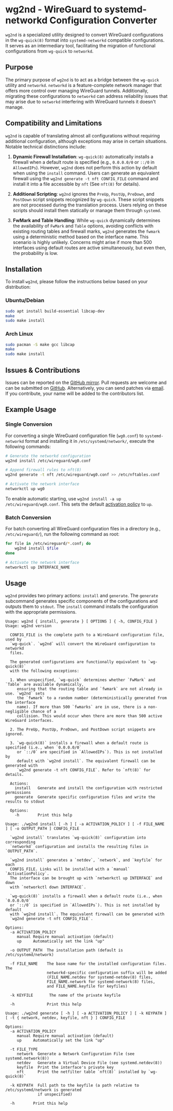 wg2nd - WireGuard to systemd-networkd Configuration Converter
=============================================================

`wg2nd` is a specialized utility designed to convert WireGuard configurations in the `wg-quick(8)`
format into `systemd-networkd` compatible configurations. It serves as an intermediary tool,
facilitating the migration of functional configurations from `wg-quick` to `networkd`.

Purpose
-------

The primary purpose of `wg2nd` is to act as a bridge between the `wg-quick` utility and `networkd`. `networkd` is
a feature-complete network manager that offers more control over managing WireGuard tunnels. Additionally,
migrating these configurations to `networkd` can address reliability issues that may arise due to `networkd`
interfering with WireGuard tunnels it doesn't manage.

Compatibility and Limitations
-----------------------------

`wg2nd` is capable of translating almost all configurations without requiring additional configuration, although
exceptions may arise in certain situations. Notable technical distinctions include:

1. **Dynamic Firewall Installation**: `wg-quick(8)` automatically installs a firewall when a default route is specified
    (e.g., `0.0.0.0/0` or `::/0` in `AllowedIPs`). However, `wg2nd` does not perform this action by default when using
    the `install` command. Users can generate an equivalent firewall using the `wg2nd generate -t nft CONFIG_FILE` command
    and install it into a file accessible by `nft` (See `nft(8)` for details).

2. **Additional Scripting**: `wg2nd` ignores the `PreUp`, `PostUp`, `PreDown`, and `PostDown` script snippets recognized by
   `wg-quick`. These script snippets are not processed during the translation process. Users relying on these scripts should
   install them statically or manage them through `systemd`.

3. **FwMark and Table Handling**: While `wg-quick` dynamically determines the availability of `FwMark` and `Table` options,
   avoiding conflicts with existing routing tables and firewall marks, `wg2nd` generates the `fwmark` using a deterministic
   method based on the interface name. This scenario is highly unlikely. Concerns might arise if more than 500 interfaces
   using default routes are active simultaneously, but even then, the probability is low.

Installation
------------

To install `wg2nd`, please follow the instructions below based on your distribution:

### Ubuntu/Debian

```bash
sudo apt install build-essential libcap-dev
make
sudo make install
```

### Arch Linux

```bash
sudo pacman -S make gcc libcap
make
sudo make install
```

Issues & Contributions
----------------------

Issues can be reported on the [GitHub mirror](https://github.com/flu0r1ne/wg2nd). Pull requests are welcome
and can be submitted on [GitHub](https://github.com/flu0r1ne/wg2nd). Alternatively, you can send patches via
[email](mailto:flu0r1ne@flu0r1ne.net). If you contribute, your name will be added to the contributors list.

Example Usage
-------------

### Single Conversion

For converting a single WireGuard configuration file (`wg0.conf`) to `systemd-networkd` format
and installing it in `/etc/systemd/network/`, execute the following commands:

```bash
# Generate the networkd configuration
wg2nd install /etc/wireguard/wg0.conf

# Append firewall rules to nft(8)
wg2nd generate -t nft /etc/wireguard/wg0.conf >> /etc/nftables.conf

# Activate the network interface
networkctl up wg0
```

To enable automatic starting, use `wg2nd install -a up /etc/wireguard/wg0.conf`. This sets the
default [activation policy](https://www.freedesktop.org/software/systemd/man/latest/systemd.network.html#ActivationPolicy=) to `up`.

### Batch Conversion

For batch converting all WireGuard configuration files in a directory (e.g., `/etc/wireguard/`),
run the following command as root:

```bash
for file in /etc/wireguard/*.conf; do
    wg2nd install $file
done

# Activate the network interface
networkctl up INTERFACE_NAME
```

Usage
-----

`wg2nd` provides two primary actions: `install` and `generate`. The `generate` subcommand generates
specific components of the configurations and outputs them to `stdout`. The `install` command
installs the configuration with the appropriate permissions.

```plaintext
Usage: wg2nd { install, generate } [ OPTIONS ] { -h, CONFIG_FILE }
Usage: wg2nd version

  CONFIG_FILE is the complete path to a WireGuard configuration file, used by
  `wg-quick`. `wg2nd` will convert the WireGuard configuration to networkd
  files.

  The generated configurations are functionally equivalent to `wg-quick(8)`
  with the following exceptions:

  1. When unspecified, `wg-quick` determines whether `FwMark` and `Table` are available dynamically,
     ensuring that the routing table and `fwmark` are not already in use. `wg2nd` sets
     the `fwmark` to a random number (deterministically generated from the interface
     name). If more than 500 `fwmarks` are in use, there is a non-negligible chance of a
     collision. This would occur when there are more than 500 active WireGuard interfaces.

  2. The PreUp, PostUp, PreDown, and PostDown script snippets are ignored.

  3. `wg-quick(8)` installs a firewall when a default route is specified (i.e., when `0.0.0.0/0`
     or `::/0` are specified in `AllowedIPs`). This is not installed by
     default with `wg2nd install`. The equivalent firewall can be generated with
     `wg2nd generate -t nft CONFIG_FILE`. Refer to `nft(8)` for details.

  Actions:
    install   Generate and install the configuration with restricted permissions
    generate  Generate specific configuration files and write the results to stdout

  Options:
    -h        Print this help
```

```plaintext
Usage: ./wg2nd install [ -h ] [ -a ACTIVATION_POLICY ] [ -f FILE_NAME ] [ -o OUTPUT_PATH ] CONFIG_FILE

  `wg2nd install` translates `wg-quick(8)` configuration into corresponding
  `networkd` configuration and installs the resulting files in `OUTPUT_PATH`.

  `wg2nd install` generates a `netdev`, `network`, and `keyfile` for each
  CONFIG_FILE. Links will be installed with a `manual` `ActivationPolicy`.
  The interface can be brought up with `networkctl up INTERFACE` and down
  with `networkctl down INTERFACE`.

  `wg-quick(8)` installs a firewall when a default route (i.e., when `0.0.0.0/0`
  or `::/0` is specified in `AllowedIPs`). This is not installed by default
  with `wg2nd install`. The equivalent firewall can be generated with
  `wg2nd generate -t nft CONFIG_FILE`.

Options:
  -a ACTIVATION_POLICY
     manual Require manual activation (default)
     up     Automatically set the link "up"

  -o OUTPUT_PATH  The installation path (default is /etc/systemd/network)

  -f FILE_NAME    The base name for the installed configuration files. The
                  networkd-specific configuration suffix will be added
                  (FILE_NAME.netdev for systemd-netdev(8) files,
                  FILE_NAME.network for systemd-network(8) files,
                  and FILE_NAME.keyfile for keyfiles)

  -k KEYFILE       The name of the private keyfile

  -h              Print this help
```

```plaintext
Usage: ./wg2nd generate [ -h ] [ -a ACTIVATION_POLICY ] [ -k KEYPATH ] [ -t { network, netdev, keyfile, nft } ] CONFIG_FILE

Options:
  -a ACTIVATION_POLICY
     manual Require manual activation (default)
     up     Automatically set the link "up"

  -t FILE_TYPE
     network  Generate a Network Configuration File (see systemd.network(8))
     netdev   Generate a Virtual Device File (see systemd.netdev(8))
     keyfile  Print the interface's private key
     nft      Print the netfilter table `nft(8)` installed by `wg-quick(8)`

  -k KEYPATH  Full path to the keyfile (a path relative to /etc/systemd/network is generated
              if unspecified)

  -h        Print this help
```

